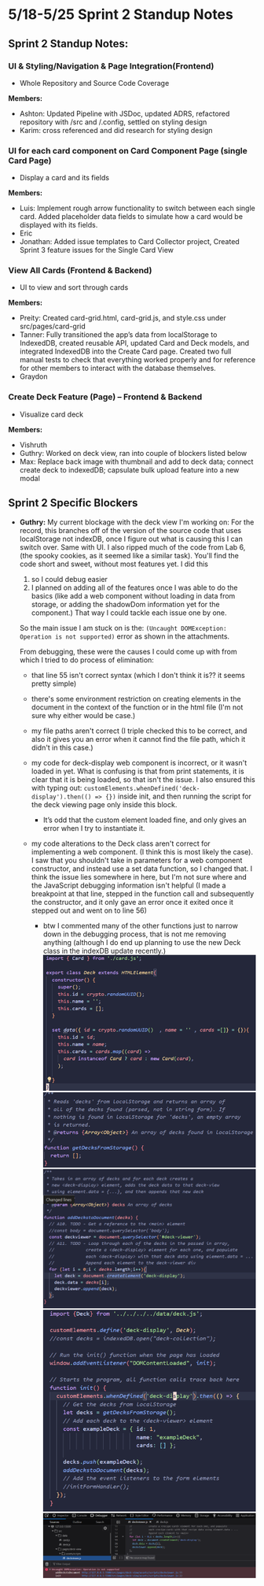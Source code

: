# 5/18-5/25 Sprint 2 Standup Notes

## Sprint 2 Standup Notes:

### UI & Styling/Navigation & Page Integration(Frontend)

- Whole Repository and Source Code Coverage

**Members:**

- Ashton: Updated Pipeline with JSDoc, updated ADRS, refactored repository with /src and /.config, settled on styling design
- Karim: cross referenced and did research for styling design

### UI for each card component on Card Component Page (single Card Page)

- Display a card and its fields

**Members:**

- Luis: Implement rough arrow functionality to switch between each single card. Added placeholder data fields to simulate how a card would be displayed with its fields.
- Eric
- Jonathan: Added issue templates to Card Collector project, Created Sprint 3 feature issues for the Single Card View

### View All Cards (Frontend & Backend)

- UI to view and sort through cards

**Members:**

- Preity: Created card-grid.html, card-grid.js, and style.css under src/pages/card-grid
- Tanner: Fully transitioned the app’s data from localStorage to IndexedDB, created reusable API, updated Card and Deck models, and integrated IndexedDB into the Create Card page. Created two full manual tests to check that everything worked properly and for reference for other members to interact with the database themselves.
- Graydon

### Create Deck Feature (Page) – Frontend & Backend

- Visualize card deck

**Members:**

- Vishruth
- Guthry: Worked on deck view, ran into couple of blockers listed below
- Max: Replace back image with thumbnail and add to deck data; connect create deck to indexedDB; capsulate bulk upload feature into a new modal

## Sprint 2 Specific Blockers

- **Guthry:**
  My current blockage with the deck view I'm working on:
  For the record, this branches off of the version of the source code that uses localStorage not indexDB, once I figure out what is causing this I can switch over. Same with UI.
  I also ripped much of the code from Lab 6, (the spooky cookies, as it seemed like a similar task).
  You'll find the code short and sweet, without most features yet. I did this

  1. so I could debug easier
  2. I planned on adding all of the features once I was able to do the basics (like add a web component without loading in data from storage, or adding the shadowDom information yet for the component.) That way I could tackle each issue one by one.

  So the main issue I am stuck on is the:
  `(Uncaught DOMException: Operation is not supported)` error as shown in the attachments.

  From debugging, these were the causes I could come up with from which I tried to do process of elimination:

  - that line 55 isn't correct syntax (which I don't think it is?? it seems pretty simple)
  - there's some environment restriction on creating elements in the document in the context of the function or in the html file (I'm not sure why either would be case.)
  - my file paths aren't correct (I triple checked this to be correct, and also it gives you an error when it cannot find the file path, which it didn't in this case.)
  - my code for deck-display web component is incorrect, or it wasn't loaded in yet. What is confusing is that from print statements, it is clear that it is being loaded, so that isn't the issue. I also ensured this with typing out:
    `customElements.whenDefined('deck-display').then(() => {})` inside init, and then running the script for the deck viewing page only inside this block.

    - It’s odd that the custom element loaded fine, and only gives an error when I try to instantiate it.

  - my code alterations to the Deck class aren't correct for implementing a web component. (I think this is most likely the case). I saw that you shouldn't take in parameters for a web component constructor, and instead use a set data function, so I changed that. I think the issue lies somewhere in here, but I'm not sure where and the JavaScript debugging information isn't helpful (I made a breakpoint at that line, stepped in the function call and subsequently the constructor, and it only gave an error once it exited once it stepped out and went on to line 56)

    - btw I commented many of the other functions just to narrow down in the debugging process, that is not me removing anything (although I do end up planning to use the new Deck class in the indexDB update recently.)
      ![sp2guthryblocker1](../screenshots/SP2-guthryblocker1.png)
      ![sp2guthryblocker2](../screenshots/SP2-guthryblocker2.png)
      ![sp2guthryblocker3](../screenshots/SP2-guthryblocker3.png)
      ![sp2guthryblocker4](../screenshots/SP2-guthryblocker4.png)
      ![sp2guthryblocker5](../screenshots/SP2-guthryblocker5.png)
